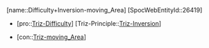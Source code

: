 ﻿---
type: TrizContradiction
aliases:
- Difficulty+Inversion-moving_Area
license: CC BY-SA 4.0
copyright: https://github.com/SpocWeb
IsDeleted: false
IsReadOnly: false
Confidential: public
tags: 
- Triz/Contradiction
---
[name::Difficulty+Inversion-moving_Area]
[SpocWebEntityId::26419]
+ [pro::[Triz-Difficulty](tech/Triz/Parameter/Triz-Difficulty.md)]
[Triz-Principle::[Triz-Inversion](tech/Triz/Principle/Triz-Inversion.md)]
- [con::[Triz-moving_Area](tech/Triz/Parameter/Triz-moving_Area.md)]

